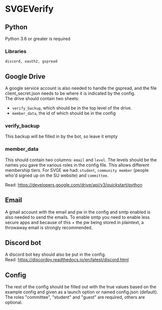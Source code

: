 # SVGEVerify
## Python
Python 3.6 or greater is required
### Libraries
`discord, oauth2, gspread`  

## Google Drive
A google service account is also needed to handle the gspread, and the file client_secret.json needs to be where it is indicated by the config.  
The drive should contain two sheets: 
* `verify_backup`, which should be in the top level of the drive.
* `member_data`, the id of which should be in the config  

### verify_backup
This backup will be filled in by the bot, so leave it empty

### member_data
This should contain two columns: `email` and `level`. The levels should be the names you gave the various roles in the config file. This allows different membership tiers. For SVGE we had: `student`, `community member` (people who'd signed up on the SU website) and `committee`.

Read: https://developers.google.com/drive/api/v3/quickstart/python

## Email
A gmail account with the email and pw in the config and smtp enabled is also needed to send the emails. To enable smtp you need to enable less secure apps and because of this + the pw being stored in plaintext, a throwaway email is strongly recommended.

## Discord bot
A discord bot key should also be put in the config.   
Read: https://discordpy.readthedocs.io/en/latest/discord.html

## Config
The rest of the config should be filled out with the true values based on the example config and given as a launch option or named config.json (default).  
The roles "committee", "student" and "guest" are required, others are optional.